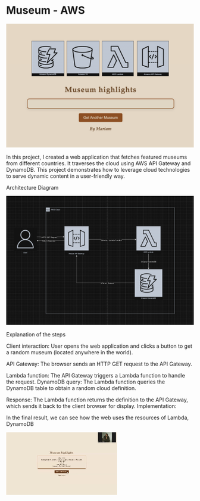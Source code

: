 # Museum - AWS

![portada](museum.png)

In this project, I created a web application that fetches featured museums from different countries. It traverses the cloud using AWS API Gateway and DynamoDB. This project demonstrates how to leverage cloud technologies to serve dynamic content in a user-friendly way. 


Architecture Diagram

![portada](Screenshot%202024-12-02%20at%2013.20.37.png)

Explanation of the steps

Client interaction: User opens the web application and clicks a button to get a random museum (located anywhere in the world).  

API Gateway: The browser sends an HTTP GET request to the API Gateway.

Lambda function: The API Gateway triggers a Lambda function to handle the request.
DynamoDB query: The Lambda function queries the DynamoDB table to obtain a random cloud definition.

Response: The Lambda function returns the definition to the API Gateway, which sends it back to the client browser for display.
Implementation:

In the final result, we can see how the web uses the resources of Lambda, DynamoDB


![enter image description here](video1803328522.gif)
